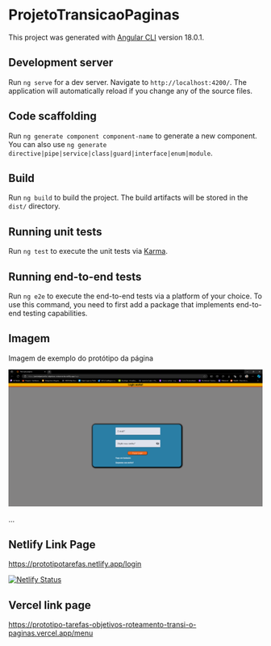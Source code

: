 # ProjetoTransicaoPaginas</br>

This project was generated with [Angular CLI](https://github.com/angular/angular-cli) version 18.0.1.</br>

## Development server</br>

Run `ng serve` for a dev server. Navigate to `http://localhost:4200/`. The application will automatically reload if you change any of the source files.</br>

## Code scaffolding</br>

Run `ng generate component component-name` to generate a new component. You can also use `ng generate directive|pipe|service|class|guard|interface|enum|module`.</br>

## Build</br>

Run `ng build` to build the project. The build artifacts will be stored in the `dist/` directory.</br>

## Running unit tests</br>

Run `ng test` to execute the unit tests via [Karma](https://karma-runner.github.io).</br>

## Running end-to-end tests</br>

Run `ng e2e` to execute the end-to-end tests via a platform of your choice. To use this command, you need to first add a package that implements end-to-end testing capabilities. </br>

## Imagem </br>

Imagem de exemplo do protótipo da página</br>

![Alternate text][ref]

...

[ref]: /public/printI.png "Protótipo Página"

## Netlify Link Page </br>

<https://prototipotarefas.netlify.app/login>

[![Netlify Status](https://api.netlify.com/api/v1/badges/be71dbff-6a3a-4900-8bd2-c48849217cff/deploy-status)](https://app.netlify.com/sites/prototipotarefas/deploys)

## Vercel link page

<https://prototipo-tarefas-objetivos-roteamento-transi-o-paginas.vercel.app/menu>
